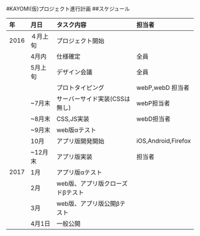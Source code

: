 #KAYOMI(仮)プロジェクト進行計画
##スケジュール

|年|月日|タスク内容|担当者|
|:-|:-|:-|:-|
|2016|４月上旬|プロジェクト開始||
||4月内|仕様確定|全員|
||5月上旬|デザイン会議|全員|
|||プロトタイピング|webP,webD 担当者|
||~7月末|サーバーサイド実装(CSSは無し)|webP担当者|
||~8月末|CSS,JS実装|webD担当者|
||~9月末|web版αテスト||
||10月|アプリ版開発開始|iOS,Android,Firefox|
||~12月末|アプリ版実装|担当者|
|2017|1月|アプリ版αテスト||
||2月|web版、アプリ版クローズドβテスト||
||3月|web版、アプリ版公開βテスト||
||4月1日|一般公開||

